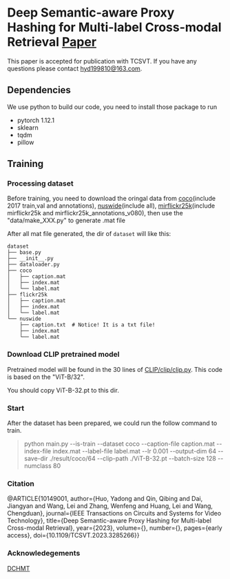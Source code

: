 # Deep Semantic-aware Proxy Hashing for Multi-label Cross-modal Retrieval [Paper](https://ieeexplore.ieee.org/document/10149001)
This paper is accepted for publication with TCSVT.
If you have any questions please contact hyd199810@163.com.

## Dependencies
We use python to build our code, you need to install those package to run

- pytorch 1.12.1
- sklearn
- tqdm
- pillow

## Training

### Processing dataset
Before training, you need to download the oringal data from [coco](https://cocodataset.org/#download)(include 2017 train,val and annotations), [nuswide](https://lms.comp.nus.edu.sg/wp-content/uploads/2019/research/nuswide/NUS-WIDE.html)(include all), [mirflickr25k](https://www.kaggle.com/datasets/paulrohan2020/mirflickr25k)(include mirflickr25k and mirflickr25k_annotations_v080), 
then use the "data/make_XXX.py" to generate .mat file

After all mat file generated, the dir of `dataset` will like this:
~~~
dataset
├── base.py
├── __init__.py
├── dataloader.py
├── coco
│   ├── caption.mat 
│   ├── index.mat
│   └── label.mat 
├── flickr25k
│   ├── caption.mat
│   ├── index.mat
│   └── label.mat
└── nuswide
    ├── caption.txt  # Notice! It is a txt file!
    ├── index.mat 
    └── label.mat
~~~

### Download CLIP pretrained model
Pretrained model will be found in the 30 lines of [CLIP/clip/clip.py](https://github.com/openai/CLIP/blob/main/clip/clip.py). This code is based on the "ViT-B/32".

You should copy ViT-B-32.pt to this dir.

### Start

After the dataset has been prepared, we could run the follow command to train.
> python main.py --is-train --dataset coco --caption-file caption.mat --index-file index.mat --label-file label.mat --lr 0.001 --output-dim 64 --save-dir ./result/coco/64 --clip-path ./ViT-B-32.pt --batch-size 128 --numclass 80


### Citation
@ARTICLE{10149001,
  author={Huo, Yadong and Qin, Qibing and Dai, Jiangyan and Wang, Lei and Zhang, Wenfeng and Huang, Lei and Wang, Chengduan},
  journal={IEEE Transactions on Circuits and Systems for Video Technology}, 
  title={Deep Semantic-aware Proxy Hashing for Multi-label Cross-modal Retrieval}, 
  year={2023},
  volume={},
  number={},
  pages={early access},
  doi={10.1109/TCSVT.2023.3285266}}


### Acknowledegements
[DCHMT](https://github.com/kalenforn/DCHMT)
